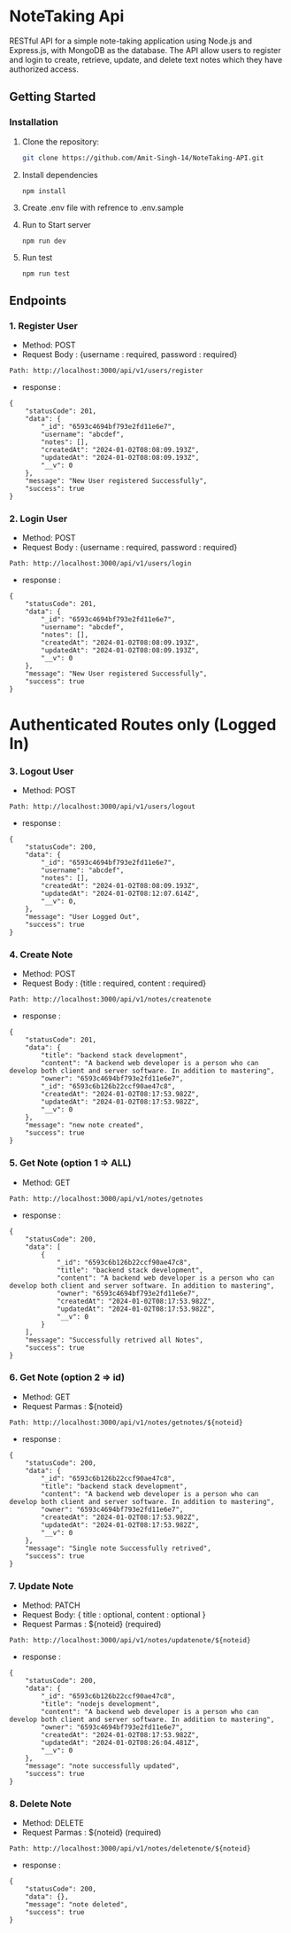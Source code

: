 # NoteTaking Api

RESTful API for a simple note-taking application using Node.js and Express.js, with MongoDB
as the database. The API allow users to register and login to create, retrieve, update, and delete text notes which they have authorized access.

## Getting Started

### Installation

1. Clone the repository:

   ```bash
   git clone https://github.com/Amit-Singh-14/NoteTaking-API.git
   ```

2. Install dependencies
   ```
   npm install
   ```
3. Create .env file with refrence to .env.sample
4. Run to Start server
   ```
   npm run dev
   ```
5. Run test
   ```
   npm run test
   ```

## Endpoints

### 1. Register User

- Method: POST
- Request Body : {username : required, password : required}

```
Path: http://localhost:3000/api/v1/users/register
```

- response :

```
{
    "statusCode": 201,
    "data": {
        "_id": "6593c4694bf793e2fd11e6e7",
        "username": "abcdef",
        "notes": [],
        "createdAt": "2024-01-02T08:08:09.193Z",
        "updatedAt": "2024-01-02T08:08:09.193Z",
        "__v": 0
    },
    "message": "New User registered Successfully",
    "success": true
}
```

### 2. Login User

- Method: POST
- Request Body : {username : required, password : required}

```
Path: http://localhost:3000/api/v1/users/login
```

- response :

```
{
    "statusCode": 201,
    "data": {
        "_id": "6593c4694bf793e2fd11e6e7",
        "username": "abcdef",
        "notes": [],
        "createdAt": "2024-01-02T08:08:09.193Z",
        "updatedAt": "2024-01-02T08:08:09.193Z",
        "__v": 0
    },
    "message": "New User registered Successfully",
    "success": true
}
```

# Authenticated Routes only (Logged In)

### 3. Logout User

- Method: POST

```
Path: http://localhost:3000/api/v1/users/logout
```

- response :

```
{
    "statusCode": 200,
    "data": {
        "_id": "6593c4694bf793e2fd11e6e7",
        "username": "abcdef",
        "notes": [],
        "createdAt": "2024-01-02T08:08:09.193Z",
        "updatedAt": "2024-01-02T08:12:07.614Z",
        "__v": 0,
    },
    "message": "User Logged Out",
    "success": true
}
```

### 4. Create Note

- Method: POST
- Request Body : {title : required, content : required}

```
Path: http://localhost:3000/api/v1/notes/createnote
```

- response :

```
{
    "statusCode": 201,
    "data": {
        "title": "backend stack development",
        "content": "A backend web developer is a person who can develop both client and server software. In addition to mastering",
        "owner": "6593c4694bf793e2fd11e6e7",
        "_id": "6593c6b126b22ccf90ae47c8",
        "createdAt": "2024-01-02T08:17:53.982Z",
        "updatedAt": "2024-01-02T08:17:53.982Z",
        "__v": 0
    },
    "message": "new note created",
    "success": true
}
```

### 5. Get Note (option 1 => ALL)

- Method: GET

```
Path: http://localhost:3000/api/v1/notes/getnotes
```

- response :

```
{
    "statusCode": 200,
    "data": [
        {
            "_id": "6593c6b126b22ccf90ae47c8",
            "title": "backend stack development",
            "content": "A backend web developer is a person who can develop both client and server software. In addition to mastering",
            "owner": "6593c4694bf793e2fd11e6e7",
            "createdAt": "2024-01-02T08:17:53.982Z",
            "updatedAt": "2024-01-02T08:17:53.982Z",
            "__v": 0
        }
    ],
    "message": "Successfully retrived all Notes",
    "success": true
}
```

### 6. Get Note (option 2 => id)

- Method: GET
- Request Parmas : ${noteid}

```
Path: http://localhost:3000/api/v1/notes/getnotes/${noteid}
```

- response :

```
{
    "statusCode": 200,
    "data": {
        "_id": "6593c6b126b22ccf90ae47c8",
        "title": "backend stack development",
        "content": "A backend web developer is a person who can develop both client and server software. In addition to mastering",
        "owner": "6593c4694bf793e2fd11e6e7",
        "createdAt": "2024-01-02T08:17:53.982Z",
        "updatedAt": "2024-01-02T08:17:53.982Z",
        "__v": 0
    },
    "message": "Single note Successfully retrived",
    "success": true
}
```

### 7. Update Note

- Method: PATCH
- Request Body: { title : optional, content : optional }
- Request Parmas : ${noteid} (required)

```
Path: http://localhost:3000/api/v1/notes/updatenote/${noteid}
```

- response :

```
{
    "statusCode": 200,
    "data": {
        "_id": "6593c6b126b22ccf90ae47c8",
        "title": "nodejs development",
        "content": "A backend web developer is a person who can develop both client and server software. In addition to mastering",
        "owner": "6593c4694bf793e2fd11e6e7",
        "createdAt": "2024-01-02T08:17:53.982Z",
        "updatedAt": "2024-01-02T08:26:04.481Z",
        "__v": 0
    },
    "message": "note successfully updated",
    "success": true
}
```

### 8. Delete Note

- Method: DELETE
- Request Parmas : ${noteid} (required)

```
Path: http://localhost:3000/api/v1/notes/deletenote/${noteid}
```

- response :

```
{
    "statusCode": 200,
    "data": {},
    "message": "note deleted",
    "success": true
}
```
